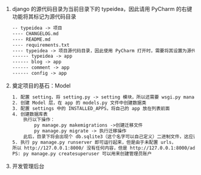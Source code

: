 1. django 的源代码目录为当前目录下的 typeidea，因此请用 PyCharm 的右键功能将其标记为源代码目录
    ```txt
   -- typeidea -> 项目
   ---- CHANGELOG.md
   ---- README.md
   ---- requirements.txt
   ---- typeidea -> 项目源代码目录，因此使用 PyCharm 打开时，需要将其设置为源代码目录
   ------ typeidea -> app
   ------ blog -> app
   ------ comment -> app
   ------ config -> app
    ```

2. 奠定项目的基石：Model
    ```txt
   1. 配置 setting，将 setting.py -> setting 模块，所以还需要 wsgi.py manager.py 中的环境变量的值
   2. 创建 Model 层，在 app 的 models.py 文件中创建数据类
   3. 配置 settings 中的 INSTALLED_APPS，将自己的 app 放在列表前面
   4. 创建数据库表
        执行以下操作：
            py manage.py makemigrations ->创建迁移文件
            py manage.py migrate -> 执行迁移操作
        此后，目录下将会出现个 db.sqlite3（这个名字可以自己定义）二进制文件，这应该就是数据库文件。
   5. 执行 py manage.py runserver 即可运行起来，但是由于未配置 urls，
   所以 http://127.0.0.1:8000/ 没有任何内容，但是 http://127.0.0.1:8000/admin/ 管理页面是存在的。
   PS: py manage.py createsuperuser 可以用来创建管理员账户
   
    ```

3. 开发管理后台
    ```txt
   
    ```
